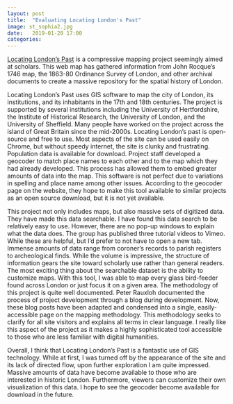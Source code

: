 ```yaml
---
layout: post
title:  "Evaluating Locating London's Past"
image: st_sophia2.jpg
date:   2019-01-20 17:00
categories:
---
```

[Locating London’s Past](https://www.locatinglondon.org/index.html) is a compressive mapping project seemingly aimed at scholars. This web map has gathered information from John Rocque’s 1746 map, the 1863-80 Ordinance Survey of London, and other archival documents to create a massive repository for the spatial history of London.

Locating London’s Past uses GIS software to map the city of London, its institutions, and its inhabitants in the 17th and 18th centuries. The project is supported by several institutions including the University of Hertfordshire, the Institute of Historical Research, the University of London, and the University of Sheffield. Many people have worked on the project across the island of Great Britain since the mid-2000s. Locating London’s past is open-source and free to use. Most aspects of the site can be used easily on Chrome, but without speedy internet, the site is clunky and frustrating. Population data is available for download. Project staff developed a geocoder to match place names to each other and to the map which they had already developed. This process has allowed them to embed greater amounts of data into the map. This software is not perfect due to variations in spelling and place name among other issues. According to the geocoder page on the website, they hope to make this tool available to similar projects as an open source download, but it is not yet available.

This project not only includes maps, but also massive sets of digitized data. They have made this data searchable. I have found this data search to be relatively easy to use. However, there are no pop-up windows to explain what the data does. The group has published three tutorial videos to Vimeo. While these are helpful, but I’d prefer to not have to open a new tab. Immense amounts of data range from coroner’s records to parish registers to archeological finds. While the volume is impressive, the structure of information gears the site toward scholarly use rather than general readers.  The most exciting thing about the searchable dataset is the ability to customize maps. With this tool, I was able to map every glass bird-feeder found across London or just focus it on a given area.
The methodology of this project is quite well documented. Peter Rauxloh documented the process of project development through a blog during development. Now, these blog posts have been adapted and condensed into a single, easily-accessible page on the mapping methodology. This methodology seeks to clarify for all site visitors and explains all terms in clear language. I really like this aspect of the project as it makes a highly sophisticated tool accessible to those who are less familiar with digital humanities.

Overall, I think that Locating London’s Past is a fantastic use of GIS technology. While at first, I was turned off by the appearance of the site and its lack of directed flow, upon further exploration I am quite impressed. Massive amounts of data have become available to those who are interested in historic London. Furthermore, viewers can customize their own visualization of this data. I hope to see the geocoder become available for download in the future.
